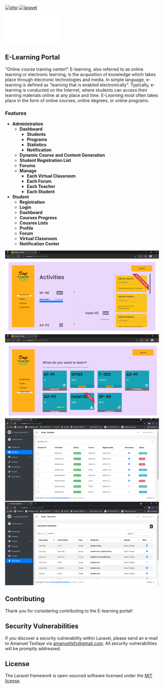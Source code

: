 [![php](https://img.shields.io/badge/php-7.3.x-brightgreen.svg?logo=php)](https://www.php.net)
[![laravel](https://img.shields.io/badge/laravel-7.16.x-orange.svg?logo=laravel)](https://laravel.com)

![plot](./public/img/core-img/stu-logo-w.png)

## E-Learning Portal

"Online course training center!"
E-learning, also referred to as online learning or electronic learning, is the acquisition of knowledge which takes place through electronic technologies and media. In simple language, e-learning is defined as “learning that is enabled electronically”. Typically, e-learning is conducted on the Internet, where students can access their learning materials online at any place and time. E-Learning most often takes place in the form of online courses, online degrees, or online programs.
### Features

- **Administration**
    - **Dashboard**
        - **Students**
        - **Programs**
        - **Statistics**
        - **Notification**
    - **Dynamic Course and Content Generation**
    - **Student Registration List**
    - **Forums**
    - **Manage**
        - **Each Virtual Classroom**
        - **Each Forum**
        - **Each Teacher**
        - **Each Student**
- **Student**
    - **Registration**
    - **Login**
    - **Dashboard**
    - **Courses Progress**
    - **Cousres Lists**
    - **Profile**
    - **Forum**
    - **Virtual Classroom**
    - **Notification Center**
    
![alt text](snip/s1.PNG)
![alt text](snip/s2.PNG)
![alt text](snip/s3.PNG)
![alt text](snip/s4.PNG)

## Contributing

Thank you for considering contributing to the E-learning portal!

## Security Vulnerabilities

If you discover a security vulnerability within Laravel, please send an e-mail to Amanuel Tesfaye via [amanueltsfy@gmail.com](mailto:amanueltsfy@gmail.com). All security vulnerabilities will be promptly addressed.

## License

The Laravel framework is open-sourced software licensed under the [MIT license](https://opensource.org/licenses/MIT).
